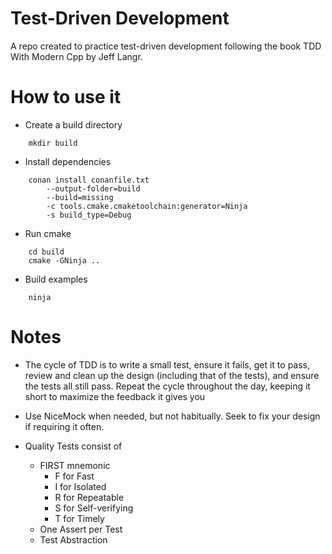 # Test-Driven Development

A repo created to practice test-driven development following the book TDD With Modern Cpp by Jeff Langr.

# How to use it
- Create a build directory
```
    mkdir build
```

- Install dependencies
```
    conan install conanfile.txt 
        --output-folder=build 
        --build=missing 
        -c tools.cmake.cmaketoolchain:generator=Ninja 
        -s build_type=Debug
```
- Run cmake
```
    cd build
    cmake -GNinja ..
```
- Build examples
```
    ninja
```

# Notes
- The cycle of TDD is to write a small test, ensure it fails, get it to pass, review and clean up the design (including that of the tests), and ensure the tests all still pass. Repeat the cycle throughout the day, keeping it short to maximize the feedback it gives you

- Use NiceMock when needed, but not habitually. Seek to fix your design if requiring it often.

- Quality Tests consist of
  - FIRST mnemonic
    - F for Fast
    - I for Isolated
    - R for Repeatable
    - S for Self-verifying
    - T for Timely
  - One Assert per Test
  - Test Abstraction